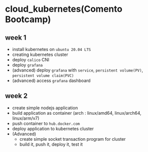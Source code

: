 # cloud_kubernetes(Comento Bootcamp)

## week 1

- install kubernetes on `ubuntu 20.04 LTS`
- creating kubernetes cluster 
- deploy `calico` CNI
- deploy `grafana`
- (advanced) deploy `grafana` with `service`, `persistent volume(PV)`, `persistent volume claim(PVC)` 
- (advanced) access `grafana` dashboard

## week 2

- create simple nodejs application
- build application as container (arch : linux/amd64, linux/arch64, linux/arm/v7)
- push container to `hub.docker.com`
- deploy application to kubernetes cluster
- (Advanced)
  - create simple socket transaction program for cluster
  - build it, push it, deploy it, test it


